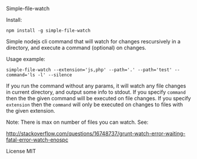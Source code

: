 Simple-file-watch

Install: 

    npm install -g simple-file-watch

Simple nodejs cli command that will watch for changes rescursively in a directory,
and execute a command (optional) on changes. 

Usage example: 

    simple-file-watch --extension='js,php' --path='.' --path='test' --command='ls -l' --silence

If you run the command without any params, it will watch any file changes in 
current directory, and output some info to stdout. If you specify `command`
then the the given command will be executed on file changes. If you specify `extension`
then the `command` will only be executed on changes to files with the given
extension.

Note: There is max on number of files you can watch. See: 

http://stackoverflow.com/questions/16748737/grunt-watch-error-waiting-fatal-error-watch-enospc

License MIT
